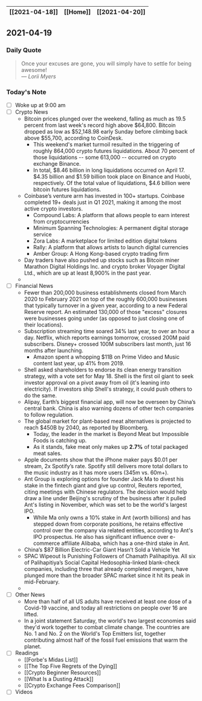 | [[2021-04-18]] | [[Home]] | [[2021-04-20]] |
| :------------: | :------: | :------------: |

## 2021-04-19 

### Daily Quote
> Once your excuses are gone, you will simply have to settle for being awesome!  
> &mdash; <cite>Lorii Myers</cite>

### Today's Note
- [ ] Woke up at 9:00 am
- [ ] Crypto News
	- Bitcoin prices plunged over the weekend, falling as much as 19.5 percent from last week's record high above $64,800. Bitcoin dropped as low as $52,148.98 early Sunday before climbing back above $55,700, according to CoinDesk.
		- This weekend's market turmoil resulted in the triggering of roughly 864,000 crypto futures liquidations. About 70 percent of those liquidations -- some 613,000 -- occurred on crypto exchange Binance.
		- In total, $8.46 billion in long liquidations occurred on April 17. $4.35 billion and $1.59 billion took place on Binance and Huobi, respectively. Of the total value of liquidations, $4.6 billion were bitcoin futures liquidations.
	- Coinbase’s venture arm has invested in 100+ startups. Coinbase completed 19+ deals just in Q1 2021, making it among the most active crypto investors.
		* Compound Labs: A platform that allows people to earn interest from cryptocurrencies
		* Minimum Spanning Technologies: A permanent digital storage service
		* Zora Labs: A marketplace for limited edition digital tokens
		* Rally: A platform that allows artists to launch digital currencies
		* Amber Group: A Hong Kong-based crypto trading firm
	- Day traders have also pushed up stocks such as Bitcoin miner Marathon Digital Holdings Inc. and crypto broker Voyager Digital Ltd., which are up at least 8,900% in the past year.
	- 
- [ ] Financial News
	- Fewer than 200,000 business establishments closed from March 2020 to February 2021 on top of the roughly 600,000 businesses that typically turnover in a given year, according to a new Federal Reserve report. An estimated 130,000 of those "excess" closures were businesses going under (as opposed to just closing one of their locations).
	- Subscription streaming time soared 34% last year, to over an hour a day. Netflix, which reports earnings tomorrow, crossed 200M paid subscribers. Disney+ crossed 100M subscribers last month, just 16 months after launching.
		- Amazon spent a whopping $11B on Prime Video and Music content last year, up 41% from 2019.
	- Shell asked shareholders to endorse its clean energy transition strategy, with a vote set for May 18. Shell is the first oil giant to seek investor approval on a pivot away from oil (it's leaning into electricity). If investors ship Shell's strategy, it could push others to do the same.
	- Alipay, Earth’s biggest financial app, will now be overseen by China’s central bank. China is also warning dozens of other tech companies to follow regulation.
	- The global market for plant-based meat alternatives is projected to reach $450B by 2040, as reported by Bloomberg.
		- Today, the leader in the market is Beyond Meat but Impossible Foods is catching up.
		- As it stands, fake meat only makes up **2.7%** of total packaged meat sales.
	- Apple documents show that the iPhone maker pays $0.01 per stream, 2x Spotify’s rate. Spotify still delivers more total dollars to the music industry as it has more users (345m vs. 60m+).
	- Ant Group is exploring options for founder Jack Ma to divest his stake in the fintech giant and give up control, Reuters reported, citing meetings with Chinese regulators. The decision would help draw a line under Beijing's scrutiny of the business after it pulled Ant's listing in November, which was set to be the world's largest IPO.
		- While Ma only owns a 10% stake in Ant (worth billions) and has stepped down from corporate positions, he retains effective control over the company via related entities, according to Ant's IPO prospectus. He also has significant influence over e-commerce affiliate Alibaba, which has a one-third stake in Ant.
	- China’s $87 Billion Electric-Car Giant Hasn’t Sold a Vehicle Yet
	- SPAC Wipeout Is Punishing Followers of Chamath Palihapitiya. All six of Palihapitiya’s Social Capital Hedosophia-linked blank-check companies, including three that already completed mergers, have plunged more than the broader SPAC market since it hit its peak in mid-February.
	- 
- [ ] Other News
	- More than half of all US adults have received at least one dose of a Covid-19 vaccine, and today all restrictions on people over 16 are lifted.
	- In a joint statement Saturday, the world's two largest economies said they'd work together to combat climate change. The countries are No. 1 and No. 2 on the World's Top Emitters list, together contributing almost half of the fossil fuel emissions that warm the planet.
- [ ] Readings
	- [[Forbe's Midas List]]
	- [[The Top Five Regrets of the Dying]]
	- [[Crypto Beginner Resources]]
	- [[What Is a Dusting Attack]]
	- [[Crypto Exchange Fees Comparison]]
- [ ] Videos